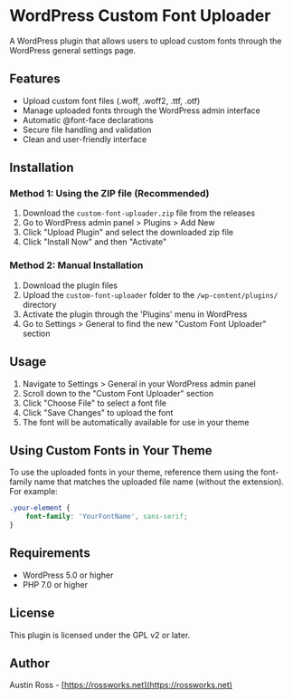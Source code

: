 # WordPress Custom Font Uploader

A WordPress plugin that allows users to upload custom fonts through the WordPress general settings page.

## Features

- Upload custom font files (.woff, .woff2, .ttf, .otf)
- Manage uploaded fonts through the WordPress admin interface
- Automatic @font-face declarations
- Secure file handling and validation
- Clean and user-friendly interface

## Installation

### Method 1: Using the ZIP file (Recommended)
1. Download the `custom-font-uploader.zip` file from the releases
2. Go to WordPress admin panel > Plugins > Add New
3. Click "Upload Plugin" and select the downloaded zip file
4. Click "Install Now" and then "Activate"

### Method 2: Manual Installation
1. Download the plugin files
2. Upload the `custom-font-uploader` folder to the `/wp-content/plugins/` directory
3. Activate the plugin through the 'Plugins' menu in WordPress
4. Go to Settings > General to find the new "Custom Font Uploader" section

## Usage

1. Navigate to Settings > General in your WordPress admin panel
2. Scroll down to the "Custom Font Uploader" section
3. Click "Choose File" to select a font file
4. Click "Save Changes" to upload the font
5. The font will be automatically available for use in your theme

## Using Custom Fonts in Your Theme

To use the uploaded fonts in your theme, reference them using the font-family name that matches the uploaded file name (without the extension). For example:

```css
.your-element {
    font-family: 'YourFontName', sans-serif;
}
```

## Requirements

- WordPress 5.0 or higher
- PHP 7.0 or higher

## License

This plugin is licensed under the GPL v2 or later.

## Author

Austin Ross - [https://rossworks.net](https://rossworks.net) 